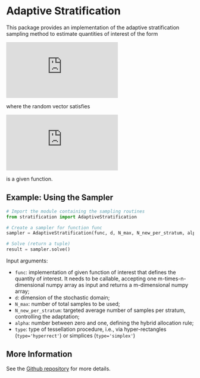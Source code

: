 # Adaptive Stratification

This package provides an implementation of the adaptive stratification sampling method to estimate quantities of interest of the form

![equation](http://www.sciweavers.org/tex2img.php?eq=Q%20%3D%20%5Cmathbb%7BE%7D%5Cleft%28%7Bf%28%5Cboldsymbol%7B%5Cxi%7D%29%7D%5Cright%29&bc=White&fc=Black&im=png&fs=12&ff=arev&edit=0)

where the random vector satisfies

![equation](http://www.sciweavers.org/tex2img.php?eq=%5Cboldsymbol%7B%5Cxi%7D%5Csim%5Ctext%7BUni%7D%5Cleft%28%7B%5B0%2C1%5D%7D%5Ed%5Cright%29%5Cquad%5Ctext%7Band%7D%5Cquad%20f%5Ccolon%7B%5B0%2C1%5D%7D%5Ed%5Cto%5Cmathbb%7BR%7D&bc=White&fc=Black&im=png&fs=12&ff=arev&edit=0)

is a given function.

## Example: Using the Sampler

```python
# Import the module containing the sampling routines
from stratification import AdaptiveStratification

# Create a sampler for function func
sampler = AdaptiveStratification(func, d, N_max, N_new_per_stratum, alpha, type='hyperrect')

# Solve (return a tuple)
result = sampler.solve()
```
Input arguments:

* `func`: implementation of given function of interest that defines the quantity of interest. It needs to be callable, accepting one m-times-n-dimensional numpy array as input and returns a m-dimensional numpy array;
* `d`: dimension of the stochastic domain;
* `N_max`: number of total samples to be used;
* `N_new_per_stratum`: targeted average number of samples per stratum, controlling the adaptation;
* `alpha`: number between zero and one, defining the hybrid allocation rule;
* `type`: type of tessellation procedure, i.e., via hyper-rectangles (`type='hyperrect'`) or simplices (`type='simplex'`)

## More Information

See the [Github repository](https://github.com/SKrumscheid/ADSS) for more details.
